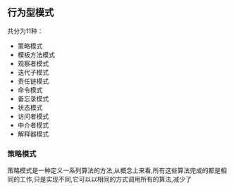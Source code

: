 ## 行为型模式
共分为11种：
* 策略模式
* 模板方法模式
* 观察者模式
* 迭代子模式
* 责任链模式
* 命令模式
* 备忘录模式
* 状态模式
* 访问者模式
* 中介者模式
* 解释器模式

### 策略模式
策略模式是一种定义一系列算法的方法,从概念上来看,所有这些算法完成的都是相同的工作,只是实现不同,它可以以相同的方式调用所有的算法,减少了